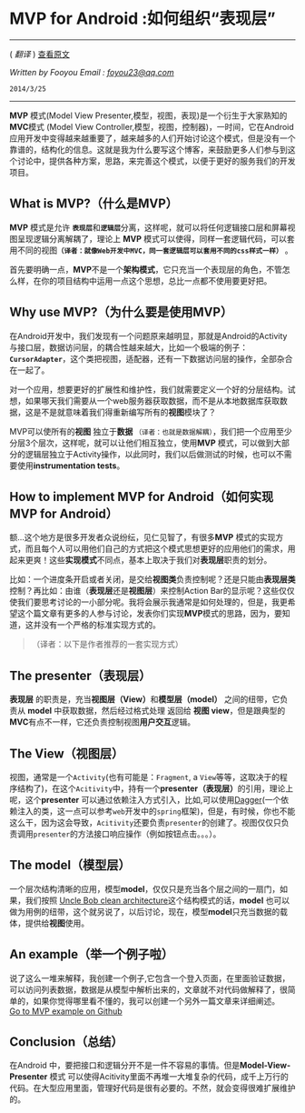 <!DOCTYPE html>
<html>
<head>
<meta charset="utf-8">
<title>MVP for Android</title>
<link rel="stylesheet" href="https://stackedit.io/res-min/themes/base.css" />
<script type="text/javascript" src="https://stackedit.io/libs/MathJax/MathJax.js?config=TeX-AMS_HTML"></script>
</head>
<body><div class="container"><h1 id="mvp-for-android-如何组织表现层">MVP for Android :如何组织“表现层”</h1>

<hr>

<p>( <em>翻译</em> ) <a href="http://antonioleiva.com/mvp-android/">查看原文</a></p>

<p><em>Written by Fooyou Email : <a href="mailto:foyou23@qq.com">foyou23@qq.com</a></em> </p>

<pre><code>2014/3/25
</code></pre>

<hr>

<p><strong>MVP</strong> 模式(Model View Presenter,模型，视图，表现)是一个衍生于大家熟知的 <strong>MVC</strong>模式 (Model View Controller,模型，视图，控制器)，一时间，它在Android应用开发中变得越来越重要了，越来越多的人们开始讨论这个模式，但是没有一个靠谱的，结构化的信息。这就是我为什么要写这个博客，来鼓励更多人们参与到这个讨论中，提供各种方案，思路，来完善这个模式，以便于更好的服务我们的开发项目。</p>

<h2 id="what-is-mvp什么是mvp">What is MVP?（什么是MVP）</h2>

<p><strong>MVP</strong> 模式是允许 <strong><code>表现层</code></strong>和<strong><code>逻辑层</code></strong>分离，这样呢，就可以将任何逻辑接口层和屏幕视图呈现逻辑分离解耦了，理论上 <strong>MVP</strong> 模式可以使得，同样一套逻辑代码，可以套用不同的视图<strong><code>（译者：就像Web开发中MVC，同一套逻辑层可以套用不同的css样式一样）</code></strong> 。</p>

<p>首先要明确一点，<strong>MVP</strong>不是一个<strong>架构模式</strong>，它只充当一个表现层的角色，不管怎么样，在你的项目结构中运用一点这个思想，总比一点都不使用要更好把。</p>

<h2 id="why-use-mvp为什么要是使用mvp">Why use MVP?（为什么要是使用MVP）</h2>

<p>在Android开发中，我们发现有一个问题原来越明显，那就是Android的Activity 与接口层，数据访问层，的耦合性越来越大，比如一个极端的例子：<strong><code>CursorAdapter</code></strong>，这个类把视图，适配器，还有一下数据访问层的操作，全部杂合在一起了。</p>

<p>对一个应用，想要更好的扩展性和维护性，我们就需要定义一个好的分层结构。试想，如果哪天我们需要从一个web服务器获取数据，而不是从本地数据库获取数据，这是不是就意味着我们得重新编写所有的<strong>视图</strong>模块了？</p>

<p>MVP可以使所有的<strong>视图</strong> 独立于<strong>数据</strong> <code>（译者：也就是数据解耦）</code>，我们把一个应用至少分层3个层次，这样呢，就可以让他们相互独立，使用<strong>MVP</strong> 模式，可以做到大部分的逻辑层独立于Activity操作，以此同时，我们以后做测试的时候，也可以不需要使用<strong>instrumentation tests</strong>。</p>

<h2 id="how-to-implement-mvp-for-android如何实现mvp-for-android">How to implement MVP for Android（如何实现MVP for Android）</h2>

<p>额…这个地方是很多开发者众说纷纭，见仁见智了，有很多<strong>MVP</strong> 模式的实现方式，而且每个人可以用他们自己的方式把这个模式思想更好的应用他们的需求，用起来更爽！这些<strong>实现模式</strong>不同点，基本上取决于我们对<strong>表现层</strong>职责的划分。</p>

<p>比如：一个进度条开启或者关闭，是交给<strong>视图类</strong>负责控制呢？还是只能由<strong>表现层类</strong>控制？再比如：由谁（<strong>表现层</strong>还是<strong>视图层</strong>）来控制Action Bar的显示呢？这些仅仅使我们要思考讨论的一小部分呢。我将会展示我通常是如何处理的，但是，我更希望这个篇文章有更多的人参与讨论，发表你们实现<strong>MVP</strong>模式的思路，因为，要知道，这并没有一个严格的标准实现方式的。</p>

<blockquote>
  <p>（译者：以下是作者推荐的一套实现方式）</p>
</blockquote>

<h2 id="the-presenter表现层">The presenter（表现层）</h2>

<p><strong>表现层</strong> 的职责是，充当<strong>视图层（View）</strong>和<strong>模型层（model）</strong> 之间的纽带，它负责从 <strong>model</strong> 中获取数据，然后经过格式处理 返回给 <strong>视图 view</strong>，但是跟典型的<strong>MVC</strong>有点不一样，它还负责控制视图<strong>用户交互</strong>逻辑。</p>

<h2 id="the-view视图层">The View（视图层）</h2>

<p>视图，通常是一个<code>Activity</code>(也有可能是：<code>Fragment</code>, a <code>View</code>等等，这取决于的程序结构了)，在这个<code>Acitivity</code>中，持有一个<strong>presenter（表现层）</strong>的引用，理论上呢，这个<strong>presenter</strong> 可以通过依赖注入方式引入，比如,可以使用<a href="http://square.github.io/dagger/">Dagger</a>(一个依赖注入的类，这一点可以参考<code>web</code>开发中的<code>spring</code>框架)，但是，有时候，你也不能这么干，因为这会导致，<code>Acitivity</code>还要负责<code>presenter</code>的创建了。视图仅仅只负责调用<code>presenter</code>的方法接口响应操作（例如按钮点击。。。）。</p>

<h2 id="the-model模型层">The model（模型层）</h2>

<p>一个层次结构清晰的应用，模型<strong>model</strong>，仅仅只是充当各个层之间的一扇门，如果，我们按照 <a href="http://blog.8thlight.com/uncle-bob/2012/08/13/the-clean-architecture.html">Uncle Bob clean architecture</a>这个结构模式的话，<strong>model</strong> 也可以做为用例的纽带，这个就另说了，以后讨论，现在，模型<strong>model</strong>只充当数据的载体，提供给<strong>视图</strong>使用。</p>

<h2 id="an-example举一个例子啦">An example（举一个例子啦）</h2>

<p>说了这么一堆来解释，我创建一个例子,它包含一个登入页面，在里面验证数据，可以访问列表数据，数据是从模型中解析出来的，文章就不对代码做解释了，很简单的，如果你觉得哪里看不懂的，我可以创建一个另外一篇文章来详细阐述。 <br>
<a href="https://github.com/antoniolg/androidmvp">Go to MVP example on Github</a></p>

<h2 id="conclusion总结">Conclusion（总结）</h2>

<p>在Android 中，要把接口和逻辑分开不是一件不容易的事情。但是<strong>Model-View-Presenter</strong> 模式 可以使得Acitivity里面不再堆一大堆复杂的代码，成千上万行的代码。在大型应用里面，管理好代码是很有必要的。不然，就会变得很难扩展维护的。</p></div></body>
</html>